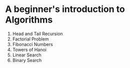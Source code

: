 # A beginner's introduction to Algorithms
1. Head and Tail Recursion
2. Factorial Problem
3. Fibonacci Numbers
5. Towers of Hanoi
6. Linear Search
7. Binary Search
